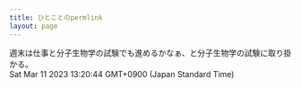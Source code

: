 ```yaml
---
title: ひとことのpermlink
layout: page
---
```

<div class="box" dt="1678508444307">
  週末は仕事と分子生物学の試験でも進めるかなぁ、と分子生物学の試験に取り掛かる。
  <div class="content is-small">Sat Mar 11 2023 13:20:44 GMT+0900 (Japan Standard Time)</div>
</div>
